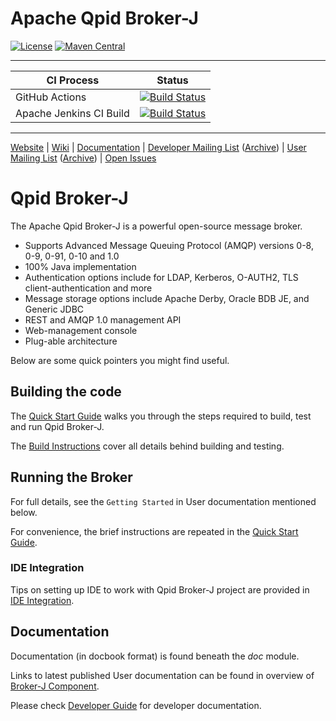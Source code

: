 # Apache Qpid Broker-J

[![License](https://img.shields.io/github/license/apache/qpid-broker-j)](https://github.com/apache/qpid-broker-j/blob/main/LICENSE)
[![Maven Central](https://img.shields.io/maven-central/v/org.apache.qpid/qpid-broker.svg)](https://central.sonatype.com/artifact/org.apache.qpid/qpid-broker)

---

| CI Process              | Status                                                                                                                                                                                         |
|-------------------------|------------------------------------------------------------------------------------------------------------------------------------------------------------------------------------------------|
| GitHub Actions          | [![Build Status](https://github.com/apache/qpid-broker-j/actions/workflows/build.yml/badge.svg?branch=main)](https://github.com/apache/qpid-broker-j/actions/workflows/build.yml/?branch=main) |
| Apache Jenkins CI Build | [![Build Status](https://ci-builds.apache.org/buildStatus/icon?job=Qpid%2FQpid-Broker-J-TestMatrix)](https://ci-builds.apache.org/job/Qpid/job/Qpid-Broker-J-TestMatrix/)                      |

---

[Website](http://qpid.apache.org/) |
[Wiki](https://cwiki.apache.org/confluence/display/qpid) |
[Documentation](http://qpid.apache.org/documentation.html) |
[Developer Mailing List](mailto:dev@qpid.apache.org) ([Archive](https://lists.apache.org/list.html?dev@qpid.apache.org)) |
[User Mailing List](mailto:users@qpid.apache.org) ([Archive](https://lists.apache.org/list.html?users@qpid.apache.org)) |
[Open Issues](https://issues.apache.org/jira/issues/?jql=project%20%3D%20QPID%20AND%20resolution%20%3D%20Unresolved%20AND%20component%20%3D%20Broker-J%20ORDER%20BY%20key%20DESC)

# Qpid Broker-J

The Apache Qpid Broker-J is a powerful open-source message broker.

* Supports Advanced Message Queuing Protocol (AMQP) versions 0-8, 0-9, 0-91, 0-10 and 1.0
* 100% Java implementation
* Authentication options include for LDAP, Kerberos, O-AUTH2, TLS client-authentication and more
* Message storage options include Apache Derby, Oracle BDB JE, and Generic JDBC
* REST and AMQP 1.0 management API
* Web-management console
* Plug-able architecture

Below are some quick pointers you might find useful.

## Building the code

The [Quick Start Guide](doc/developer-guide/src/main/markdown/quick-start.md) walks you through the steps required
to build, test and run Qpid Broker-J.

The [Build Instructions](doc/developer-guide/src/main/markdown/build-instructions.md) cover all details behind building
and testing.

## Running the Broker

For full details, see the `Getting Started` in User documentation mentioned below.

For convenience, the brief instructions are repeated in the
[Quick Start Guide](doc/developer-guide/src/main/markdown/quick-start.md).

### IDE Integration

Tips on setting up IDE to work with Qpid Broker-J project are provided in
[IDE Integration](doc/developer-guide/src/main/markdown/ide-integration.md).

## Documentation

Documentation (in docbook format) is found beneath the *doc* module.

Links to latest published User documentation can be found in overview of
[Broker-J Component](http://qpid.apache.org/components/broker-j/index.html).

Please check [Developer Guide](doc/developer-guide/src/main/markdown/index.md) for developer documentation.
